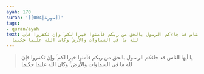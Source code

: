 ```yaml
---
ayah: 170
surah: '[[004|سورة]]'
tags:
- quran/ayah
text: يا أيها الناس قد جاءكم الرسول بالحق من ربكم فآمنوا خيرا لكم ۚ وإن تكفروا فإن
  لله ما في السماوات والأرض ۚ وكان الله عليما حكيما
---
```

> يا أيها الناس قد جاءكم الرسول بالحق من ربكم فآمنوا خيرا لكم ۚ وإن تكفروا فإن لله ما في السماوات والأرض ۚ وكان الله عليما حكيما
